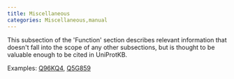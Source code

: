 ```yaml
---
title: Miscellaneous
categories: Miscellaneous,manual
---
```


This subsection of the 'Function' section describes relevant information that doesn't fall into the scope of any other subsections, but is thought to be valuable enough to be cited in UniProtKB.

Examples: [Q96KQ4](http://www.uniprot.org/uniprot/Q96KQ4#miscellaneous), [Q5G859](http://www.uniprot.org/uniprot/O77459#miscellaneous)